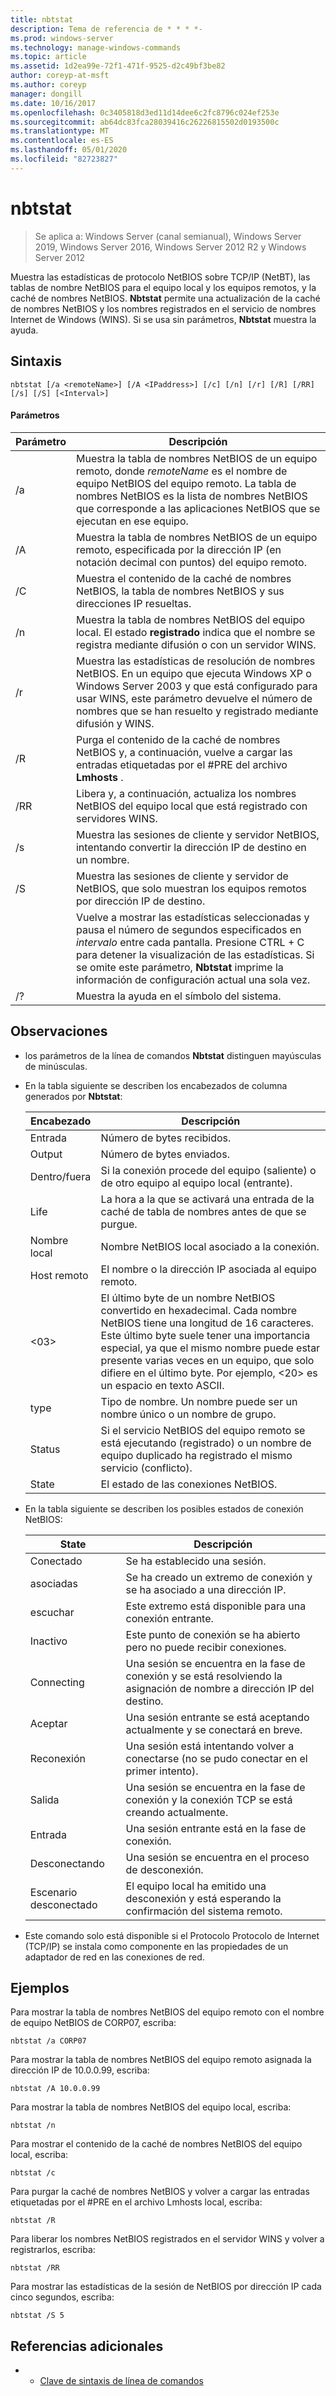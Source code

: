 ```yaml
---
title: nbtstat
description: Tema de referencia de * * * *-
ms.prod: windows-server
ms.technology: manage-windows-commands
ms.topic: article
ms.assetid: 1d2ea99e-72f1-471f-9525-d2c49bf3be82
author: coreyp-at-msft
ms.author: coreyp
manager: dongill
ms.date: 10/16/2017
ms.openlocfilehash: 0c3405818d3ed11d14dee6c2fc8796c024ef253e
ms.sourcegitcommit: ab64dc83fca28039416c26226815502d0193500c
ms.translationtype: MT
ms.contentlocale: es-ES
ms.lasthandoff: 05/01/2020
ms.locfileid: "82723827"
---
```

# <a name="nbtstat"></a>nbtstat

> Se aplica a: Windows Server (canal semianual), Windows Server 2019, Windows Server 2016, Windows Server 2012 R2 y Windows Server 2012

Muestra las estadísticas de protocolo NetBIOS sobre TCP/IP (NetBT), las tablas de nombre NetBIOS para el equipo local y los equipos remotos, y la caché de nombres NetBIOS. **Nbtstat** permite una actualización de la caché de nombres NetBIOS y los nombres registrados en el servicio de nombres Internet de Windows (WINS). Si se usa sin parámetros, **Nbtstat** muestra la ayuda. 

## <a name="syntax"></a>Sintaxis

```
nbtstat [/a <remoteName>] [/A <IPaddress>] [/c] [/n] [/r] [/R] [/RR] [/s] [/S] [<Interval>]
```

#### <a name="parameters"></a>Parámetros

|    Parámetro    |                                                                                                                         Descripción                                                                                                                         |
|-----------------|-------------------------------------------------------------------------------------------------------------------------------------------------------------------------------------------------------------------------------------------------------------|
| /a<remoteName> |    Muestra la tabla de nombres NetBIOS de un equipo remoto, donde *remoteName* es el nombre de equipo NetBIOS del equipo remoto. La tabla de nombres NetBIOS es la lista de nombres NetBIOS que corresponde a las aplicaciones NetBIOS que se ejecutan en ese equipo.     |
| /A<IPaddress>  |                                                           Muestra la tabla de nombres NetBIOS de un equipo remoto, especificada por la dirección IP (en notación decimal con puntos) del equipo remoto.                                                            |
|       /C        |                                                                        Muestra el contenido de la caché de nombres NetBIOS, la tabla de nombres NetBIOS y sus direcciones IP resueltas.                                                                         |
|       /n        |                                            Muestra la tabla de nombres NetBIOS del equipo local. El estado **registrado** indica que el nombre se registra mediante difusión o con un servidor WINS.                                             |
|       /r        |      Muestra las estadísticas de resolución de nombres NetBIOS. En un equipo que ejecuta Windows XP o Windows Server 2003 y que está configurado para usar WINS, este parámetro devuelve el número de nombres que se han resuelto y registrado mediante difusión y WINS.       |
|       /R        |                                                                      Purga el contenido de la caché de nombres NetBIOS y, a continuación, vuelve a cargar las entradas etiquetadas por el #PRE del archivo **Lmhosts** .                                                                      |
|       /RR       |                                                                           Libera y, a continuación, actualiza los nombres NetBIOS del equipo local que está registrado con servidores WINS.                                                                            |
|       /s        |                                                                          Muestra las sesiones de cliente y servidor NetBIOS, intentando convertir la dirección IP de destino en un nombre.                                                                           |
|       /S        |                                                                          Muestra las sesiones de cliente y servidor de NetBIOS, que solo muestran los equipos remotos por dirección IP de destino.                                                                          |
|   <Interval>    | Vuelve a mostrar las estadísticas seleccionadas y pausa el número de segundos especificados en *intervalo* entre cada pantalla. Presione CTRL + C para detener la visualización de las estadísticas. Si se omite este parámetro, **Nbtstat** imprime la información de configuración actual una sola vez. |
|       /?        |                                                                                                            Muestra la ayuda en el símbolo del sistema.                                                                                                             |

## <a name="remarks"></a>Observaciones

-   los parámetros de la línea de comandos **Nbtstat** distinguen mayúsculas de minúsculas.

-   En la tabla siguiente se describen los encabezados de columna generados por **Nbtstat**:

    |Encabezado|Descripción|
    |------|--------|
    |Entrada|Número de bytes recibidos.|
    |Output|Número de bytes enviados.|
    |Dentro/fuera|Si la conexión procede del equipo (saliente) o de otro equipo al equipo local (entrante).|
    |Life|La hora a la que se activará una entrada de la caché de tabla de nombres antes de que se purgue.|
    |Nombre local|Nombre NetBIOS local asociado a la conexión.|
    |Host remoto|El nombre o la dirección IP asociada al equipo remoto.|
    |<03>|El último byte de un nombre NetBIOS convertido en hexadecimal. Cada nombre NetBIOS tiene una longitud de 16 caracteres. Este último byte suele tener una importancia especial, ya que el mismo nombre puede estar presente varias veces en un equipo, que solo difiere en el último byte. Por ejemplo, <20> es un espacio en texto ASCII.|
    |type|Tipo de nombre. Un nombre puede ser un nombre único o un nombre de grupo.|
    |Status|Si el servicio NetBIOS del equipo remoto se está ejecutando (registrado) o un nombre de equipo duplicado ha registrado el mismo servicio (conflicto).|
    |State|El estado de las conexiones NetBIOS.|

-   En la tabla siguiente se describen los posibles estados de conexión NetBIOS:

    |State|Descripción|
    |-----|--------|
    |Conectado|Se ha establecido una sesión.|
    |asociadas|Se ha creado un extremo de conexión y se ha asociado a una dirección IP.|
    |escuchar|Este extremo está disponible para una conexión entrante.|
    |Inactivo|Este punto de conexión se ha abierto pero no puede recibir conexiones.|
    |Connecting|Una sesión se encuentra en la fase de conexión y se está resolviendo la asignación de nombre a dirección IP del destino.|
    |Aceptar|Una sesión entrante se está aceptando actualmente y se conectará en breve.|
    |Reconexión|Una sesión está intentando volver a conectarse (no se pudo conectar en el primer intento).|
    |Salida|Una sesión se encuentra en la fase de conexión y la conexión TCP se está creando actualmente.|
    |Entrada|Una sesión entrante está en la fase de conexión.|
    |Desconectando|Una sesión se encuentra en el proceso de desconexión.|
    |Escenario desconectado|El equipo local ha emitido una desconexión y está esperando la confirmación del sistema remoto.|

-   Este comando solo está disponible si el Protocolo Protocolo de Internet (TCP/IP) se instala como componente en las propiedades de un adaptador de red en las conexiones de red.

## <a name="examples"></a>Ejemplos
Para mostrar la tabla de nombres NetBIOS del equipo remoto con el nombre de equipo NetBIOS de CORP07, escriba:

```
nbtstat /a CORP07
```

Para mostrar la tabla de nombres NetBIOS del equipo remoto asignada la dirección IP de 10.0.0.99, escriba:

```
nbtstat /A 10.0.0.99
```

Para mostrar la tabla de nombres NetBIOS del equipo local, escriba:

```
nbtstat /n
```

Para mostrar el contenido de la caché de nombres NetBIOS del equipo local, escriba:

```
nbtstat /c
```

Para purgar la caché de nombres NetBIOS y volver a cargar las entradas etiquetadas por el #PRE en el archivo Lmhosts local, escriba:

```
nbtstat /R
```

Para liberar los nombres NetBIOS registrados en el servidor WINS y volver a registrarlos, escriba:

```
nbtstat /RR
```

Para mostrar las estadísticas de la sesión de NetBIOS por dirección IP cada cinco segundos, escriba:

```
nbtstat /S 5
```

## <a name="additional-references"></a>Referencias adicionales

-   - [Clave de sintaxis de línea de comandos](command-line-syntax-key.md)


